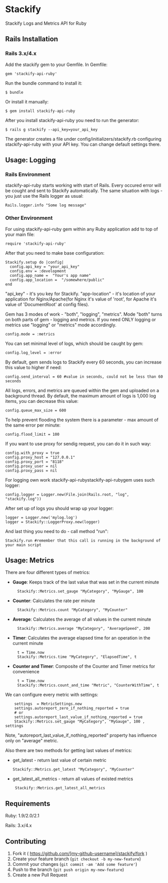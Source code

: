 # Stackify

Stackify Logs and Metrics API for Ruby


Rails Installation
------------------

### Rails 3.x/4.x

Add the stackify gem to your Gemfile. In Gemfile:

    gem 'stackify-api-ruby'

Run the bundle command to install it:

    $ bundle

Or install it manually:

    $ gem install stackify-api-ruby

After you install stackify-api-ruby you need to run the generator:

    $ rails g stackify --api_key=your_api_key

The generator creates a file under config/initializers/stackify.rb configuring stackify-api-ruby with your API key. You can change default settings there.

Usage: Logging
------------------

### Rails Environment

stackify-api-ruby starts working with start of Rails. Every occured error will be cought and sent to Stackify automatically. The same situation with logs - you just use the Rails logger as usual:

    Rails.logger.info "Some log message"

### Other Environment

For using stackify-api-ruby gem within any Ruby application add to top of your main file:

    require 'stackify-api-ruby'

After that you need to make base configuration:

    Stackify.setup do |config|
      config.api_key = "your_api_key"
      config.env = :development
      config.app_name =  "Your's app name"
      config.app_location =  "/somewhere/public"
    end

"api_key" - it's you key for Stackify. "app-location" - it's location of your application for Nginx/Apache(for Nginx it's value of 'root', for Apache it's value of 'DocumentRoot' at config files).

Gem has 3 modes of work - "both", "logging", "metrics". Mode "both" turns on both parts of gem - logging and metrics.
If you need ONLY logging or metrics use "logging" or "metrics" mode accordingly.

    config.mode = :metrics

You can set minimal level of logs, which should be caught by gem:

    config.log_level = :error

By default, gem sends logs to Stackify every 60 seconds, you can increase this value to higher if need:

    config.send_interval = 60 #value in seconds, could not be less than 60 seconds

All logs, errors, and metrics are queued within the gem and uploaded on a background thread. By default, the maximum amount of logs is 1,000 log items, you can decrease this value:

    config.queue_max_size = 600

To help prevent flooding the system there is a parameter - max amount of the same error per minute:

    config.flood_limit = 100

If you want to use proxy for sendig request, you can do it in such way:

    config.with_proxy = true
    config.proxy_host = "127.0.0.1"
    config.proxy_port = "8118"
    config.proxy_user = nil
    config.proxy_pass = nil

For logging own work stackify-api-rubystackify-api-rubygem uses such logger:

    config.logger = Logger.new(File.join(Rails.root, "log", "stackify.log"))

After set up of logs you should wrap up your logger:

    logger = Logger.new('mylog.log')
    logger = Stackify::LoggerProxy.new(logger)


And last thing you need to do - call method "run":

    Stackify.run #remember that this call is running in the background of your main script

Usage: Metrics
------------------

There are four different types of metrics:

- **Gauge**: Keeps track of the last value that was set in the current minute

        Stackify::Metrics.set_gauge "MyCategory", "MyGauge", 100

- **Counter**: Calculates the rate per minute

        Stackify::Metrics.count "MyCategory", "MyCounter"

- **Average**: Calculates the average of all values in the current minute

        Stackify::Metrics.average "MyCategory", "AverageSpeed", 200

- **Timer**: Calculates the average elapsed time for an operation in the current minute

        t = Time.now
        Stackify::Metrics.time "MyCategory", "ElapsedTime", t

- **Counter and Timer**: Composite of the Counter and Timer metrics for convenience

        t = Time.now
        Stackify::Metrics.count_and_time "Metric", "CounterWithTime", t

We can configure every metric with settings:

        settings  = MetricSettings.new
        settings.autoreport_zero_if_nothing_reported = true
        # or
        settings.autoreport_last_value_if_nothing_reported = true
        Stackify::Metrics.set_gauge "MyCategory", "MyGauge", 100 , settings

Note, "autoreport_last_value_if_nothing_reported" property has influence only on "average" metric.

Also there are two methods for getting last values of metrics:

- get_latest - return last value of certain metric

    ``` Stackify::Metrics.get_latest "MyCategory", "MyCounter" ```

- get_latest_all_metrics - return all values of existed metrics

    ``` Stackify::Metrics.get_latest_all_metrics```

## Requirements
Ruby: 1.9/2.0/2.1

Rails: 3.x/4.x

Contributing
------------------

1. Fork it ( https://github.com/[my-github-username]/stackify/fork )
2. Create your feature branch (`git checkout -b my-new-feature`)
3. Commit your changes (`git commit -am 'Add some feature'`)
4. Push to the branch (`git push origin my-new-feature`)
5. Create a new Pull Request
